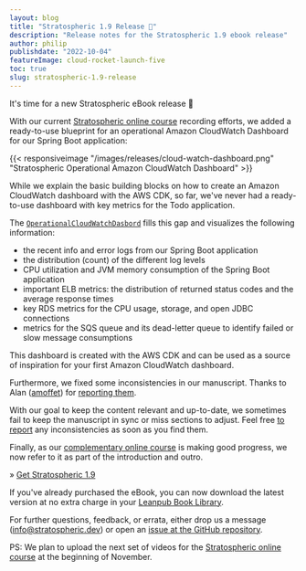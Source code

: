 ```yaml
---
layout: blog
title: "Stratospheric 1.9 Release 🥳"
description: "Release notes for the Stratospheric 1.9 ebook release"
author: philip
publishdate: "2022-10-04"
featureImage: cloud-rocket-launch-five
toc: true
slug: stratospheric-1.9-release
---
```


It's time for a new Stratospheric eBook release 🥳

With our current [Stratospheric online course](https://stratospheric.dev/online-course/) recording efforts, we added a ready-to-use blueprint for an operational Amazon CloudWatch Dashboard for our Spring Boot application:

{{< responsiveimage "/images/releases/cloud-watch-dashboard.png" "Stratospheric Operational Amazon CloudWatch Dashboard" >}}

While we explain the basic building blocks on how to create an Amazon CloudWatch dashboard with the AWS CDK, so far, we've never had a ready-to-use dashboard with key metrics for the Todo application.

The [`OperationalCloudWatchDasbord`](https://github.com/stratospheric-dev/stratospheric/blob/main/cdk/src/main/java/dev/stratospheric/todoapp/cdk/OperationalCloudWatchDashboard.java) fills this gap and visualizes the following information:

- the recent info and error logs from our Spring Boot application
- the distribution (count) of the different log levels
- CPU utilization and JVM memory consumption of the Spring Boot application
- important ELB metrics: the distribution of returned status codes and the average response times
- key RDS metrics for the CPU usage, storage, and open JDBC connections
- metrics for the SQS queue and its dead-letter queue to identify failed or slow message consumptions

This dashboard is created with the AWS CDK and can be used as a source of inspiration for your first Amazon CloudWatch dashboard.

Furthermore, we fixed some inconsistencies in our manuscript. Thanks to Alan ([amoffet](https://github.com/amoffet)) for [reporting them](https://github.com/stratospheric-dev/stratospheric/issues/140).

With our goal to keep the content relevant and up-to-date, we sometimes fail to keep the manuscript in sync or miss sections to adjust. Feel free [to report](https://github.com/stratospheric-dev/stratospheric/issues/new/choose) any inconsistencies as soon as you find them.

Finally, as our [complementary online course](https://stratospheric.dev/online-course/) is making good progress, we now refer to it as part of the introduction and outro.

» [Get Stratospheric 1.9](https://leanpub.com/stratospheric)

If you've already purchased the eBook, you can now download the latest version at no extra charge in your [Leanpub Book Library](https://leanpub.com/user_dashboard/library).

For further questions, feedback, or errata, either drop us a message ([info@stratospheric.dev](info@stratospheric.dev)) or open an [issue at the GitHub repository](https://github.com/stratospheric-dev/stratospheric/issues).

PS: We plan to upload the next set of videos for the [Stratospheric online course](https://stratospheric.dev/online-course/) at the beginning of November.
